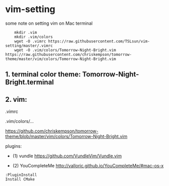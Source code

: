 # vim-setting
some note on setting vim on Mac terminal
    
        mkdir .vim
        mkdir .vim/colors
        wget -O .vimrc https://raw.githubusercontent.com/TSLsun/vim-setting/master/.vimrc
        wget -O .vim/colors/Tomorrow-Night-Bright.vim https://raw.githubusercontent.com/chriskempson/tomorrow-theme/master/vim/colors/Tomorrow-Night-Bright.vim
    
    


##   1. terminal color theme: Tomorrow-Night-Bright.terminal 
##   2. vim:
.vimrc

.vim/colors/...

https://github.com/chriskempson/tomorrow-theme/blob/master/vim/colors/Tomorrow-Night-Bright.vim

plugins:

* (1) vundle https://github.com/VundleVim/Vundle.vim 

* (2) YouCompleteMe http://valloric.github.io/YouCompleteMe/#mac-os-x         

```
:PluginInstall
Install CMake
```
